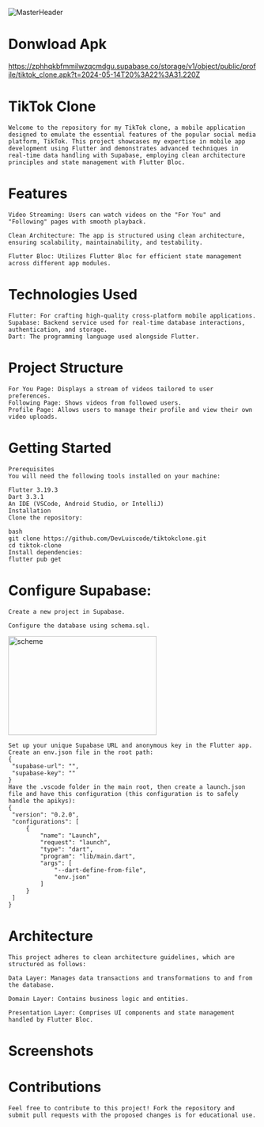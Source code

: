 ![MasterHeader](https://zphhqkbfmmilwzqcmdgu.supabase.co/storage/v1/object/public/profile/tiktokclone.webp)
# Donwload Apk 
<a>https://zphhqkbfmmilwzqcmdgu.supabase.co/storage/v1/object/public/profile/tiktok_clone.apk?t=2024-05-14T20%3A22%3A31.220Z<a/>
# TikTok Clone
    Welcome to the repository for my TikTok clone, a mobile application designed to emulate the essential features of the popular social media platform, TikTok. This project showcases my expertise in mobile app development using Flutter and demonstrates advanced techniques in real-time data handling with Supabase, employing clean architecture principles and state management with Flutter Bloc.

# Features

    Video Streaming: Users can watch videos on the "For You" and "Following" pages with smooth playback.

    Clean Architecture: The app is structured using clean architecture, ensuring scalability, maintainability, and testability.

    Flutter Bloc: Utilizes Flutter Bloc for efficient state management across different app modules.

# Technologies Used
    Flutter: For crafting high-quality cross-platform mobile applications.
    Supabase: Backend service used for real-time database interactions, authentication, and storage.
    Dart: The programming language used alongside Flutter.
# Project Structure
    For You Page: Displays a stream of videos tailored to user preferences.
    Following Page: Shows videos from followed users.
    Profile Page: Allows users to manage their profile and view their own video uploads.

# Getting Started
    Prerequisites
    You will need the following tools installed on your machine:

    Flutter 3.19.3
    Dart 3.3.1
    An IDE (VSCode, Android Studio, or IntelliJ)
    Installation
    Clone the repository:

    bash
    git clone https://github.com/DevLuiscode/tiktokclone.git
    cd tiktok-clone
    Install dependencies:
    flutter pub get

# Configure Supabase:

    Create a new project in Supabase.

    Configure the database using schema.sql.
<img src="https://zphhqkbfmmilwzqcmdgu.supabase.co/storage/v1/object/public/profile/schemesql.webp" alt="scheme" width="300" height="200"/>
    
    Set up your unique Supabase URL and anonymous key in the Flutter app.
    Create an env.json file in the root path:
    {
     "supabase-url": "",
     "supabase-key": ""
    }
    Have the .vscode folder in the main root, then create a launch.json file and have this configuration (this configuration is to safely handle the apikys):
    {
     "version": "0.2.0",
     "configurations": [
         {
             "name": "Launch",
             "request": "launch",
             "type": "dart",
             "program": "lib/main.dart",
             "args": [
                 "--dart-define-from-file",
                 "env.json"
             ]
         }
     ]
    }


# Architecture
    This project adheres to clean architecture guidelines, which are structured as follows:

    Data Layer: Manages data transactions and transformations to and from the database.

    Domain Layer: Contains business logic and entities.

    Presentation Layer: Comprises UI components and state management handled by Flutter Bloc.

# Screenshots


# Contributions
    Feel free to contribute to this project! Fork the repository and submit pull requests with the proposed changes is for educational use.
